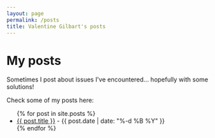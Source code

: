 ```yaml
---
layout: page
permalink: /posts
title: Valentine Gilbart's posts
---
```


# My posts

Sometimes I post about issues I've encountered... hopefully with some solutions! 

Check some of my posts here: 

<ul>
  {% for post in site.posts %}
    <li>
      <a href="{{ post.url }}">{{ post.title }}</a> - {{ post.date | date: "%-d %B %Y" }} 
    </li>
  {% endfor %}
</ul>
